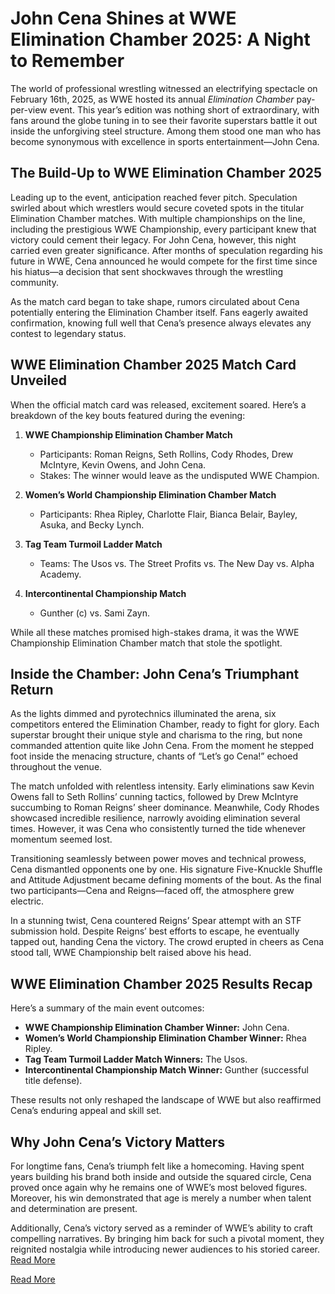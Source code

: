 # John Cena Shines at WWE Elimination Chamber 2025: A Night to Remember

The world of professional wrestling witnessed an electrifying spectacle on February 16th, 2025, as WWE hosted its annual *Elimination Chamber* pay-per-view event. This year’s edition was nothing short of extraordinary, with fans around the globe tuning in to see their favorite superstars battle it out inside the unforgiving steel structure. Among them stood one man who has become synonymous with excellence in sports entertainment—John Cena.

## The Build-Up to WWE Elimination Chamber 2025

Leading up to the event, anticipation reached fever pitch. Speculation swirled about which wrestlers would secure coveted spots in the titular Elimination Chamber matches. With multiple championships on the line, including the prestigious WWE Championship, every participant knew that victory could cement their legacy. For John Cena, however, this night carried even greater significance. After months of speculation regarding his future in WWE, Cena announced he would compete for the first time since his hiatus—a decision that sent shockwaves through the wrestling community.

As the match card began to take shape, rumors circulated about Cena potentially entering the Elimination Chamber itself. Fans eagerly awaited confirmation, knowing full well that Cena’s presence always elevates any contest to legendary status.

## WWE Elimination Chamber 2025 Match Card Unveiled

When the official match card was released, excitement soared. Here’s a breakdown of the key bouts featured during the evening:

1. **WWE Championship Elimination Chamber Match**  
   - Participants: Roman Reigns, Seth Rollins, Cody Rhodes, Drew McIntyre, Kevin Owens, and John Cena.  
   - Stakes: The winner would leave as the undisputed WWE Champion.  

2. **Women’s World Championship Elimination Chamber Match**  
   - Participants: Rhea Ripley, Charlotte Flair, Bianca Belair, Bayley, Asuka, and Becky Lynch.  

3. **Tag Team Turmoil Ladder Match**  
   - Teams: The Usos vs. The Street Profits vs. The New Day vs. Alpha Academy.  

4. **Intercontinental Championship Match**  
   - Gunther (c) vs. Sami Zayn.  

While all these matches promised high-stakes drama, it was the WWE Championship Elimination Chamber match that stole the spotlight.

## Inside the Chamber: John Cena’s Triumphant Return

As the lights dimmed and pyrotechnics illuminated the arena, six competitors entered the Elimination Chamber, ready to fight for glory. Each superstar brought their unique style and charisma to the ring, but none commanded attention quite like John Cena. From the moment he stepped foot inside the menacing structure, chants of “Let’s go Cena!” echoed throughout the venue.

The match unfolded with relentless intensity. Early eliminations saw Kevin Owens fall to Seth Rollins’ cunning tactics, followed by Drew McIntyre succumbing to Roman Reigns’ sheer dominance. Meanwhile, Cody Rhodes showcased incredible resilience, narrowly avoiding elimination several times. However, it was Cena who consistently turned the tide whenever momentum seemed lost.

Transitioning seamlessly between power moves and technical prowess, Cena dismantled opponents one by one. His signature Five-Knuckle Shuffle and Attitude Adjustment became defining moments of the bout. As the final two participants—Cena and Reigns—faced off, the atmosphere grew electric.

In a stunning twist, Cena countered Reigns’ Spear attempt with an STF submission hold. Despite Reigns’ best efforts to escape, he eventually tapped out, handing Cena the victory. The crowd erupted in cheers as Cena stood tall, WWE Championship belt raised above his head.

## WWE Elimination Chamber 2025 Results Recap

Here’s a summary of the main event outcomes:

- **WWE Championship Elimination Chamber Winner:** John Cena.  
- **Women’s World Championship Elimination Chamber Winner:** Rhea Ripley.  
- **Tag Team Turmoil Ladder Match Winners:** The Usos.  
- **Intercontinental Championship Match Winner:** Gunther (successful title defense).  

These results not only reshaped the landscape of WWE but also reaffirmed Cena’s enduring appeal and skill set.

## Why John Cena’s Victory Matters

For longtime fans, Cena’s triumph felt like a homecoming. Having spent years building his brand both inside and outside the squared circle, Cena proved once again why he remains one of WWE’s most beloved figures. Moreover, his win demonstrated that age is merely a number when talent and determination are present.


Additionally, Cena’s victory served as a reminder of WWE’s ability to craft compelling narratives. By bringing him back for such a pivotal moment, they reignited nostalgia while introducing newer audiences to his storied career. [Read More](https://www.articlegiants.com/2025/03/john-cena-elimination-chamber-2025-results-wwe-match-card-and-winners/)

[Read More](https://www.articlegiants.com/)

